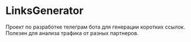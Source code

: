 # LinksGenerator
Проект по разработке телеграм бота для генерации коротких ссылок. Полезен для анализа трафика от разных партнеров.
